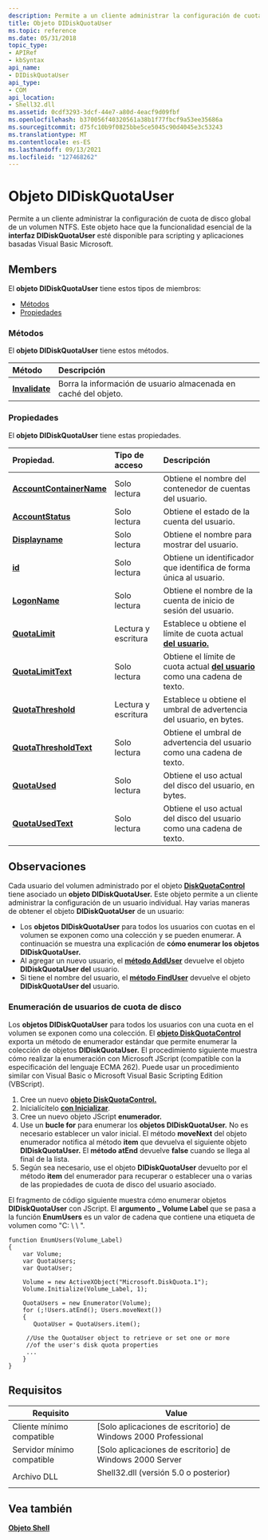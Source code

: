 ```yaml
---
description: Permite a un cliente administrar la configuración de cuota de disco global de un volumen NTFS. Este objeto hace que la funcionalidad esencial de la interfaz DIDiskQuotaUser esté disponible para scripting y aplicaciones basadas Visual Basic Microsoft.
title: Objeto DIDiskQuotaUser
ms.topic: reference
ms.date: 05/31/2018
topic_type:
- APIRef
- kbSyntax
api_name:
- DIDiskQuotaUser
api_type:
- COM
api_location:
- Shell32.dll
ms.assetid: 0cdf3293-3dcf-44e7-a80d-4eacf9d09fbf
ms.openlocfilehash: b370056f40320561a38b1f77fbcf9a53ee35686a
ms.sourcegitcommit: d75fc10b9f0825bbe5ce5045c90d4045e3c53243
ms.translationtype: MT
ms.contentlocale: es-ES
ms.lasthandoff: 09/13/2021
ms.locfileid: "127468262"
---
```

# <a name="didiskquotauser-object"></a>Objeto DIDiskQuotaUser

Permite a un cliente administrar la configuración de cuota de disco global de un volumen NTFS. Este objeto hace que la funcionalidad esencial de la **interfaz DIDiskQuotaUser** esté disponible para scripting y aplicaciones basadas Visual Basic Microsoft.

## <a name="members"></a>Members

El **objeto DIDiskQuotaUser** tiene estos tipos de miembros:

-   [Métodos](#methods)
-   [Propiedades](#properties)

### <a name="methods"></a>Métodos

El **objeto DIDiskQuotaUser** tiene estos métodos.



| Método                                           | Descripción                                             |
|:-------------------------------------------------|:--------------------------------------------------------|
| [**Invalidate**](didiskquotauser-invalidate.md) | Borra la información de usuario almacenada en caché del objeto.<br/> |



 

### <a name="properties"></a>Propiedades

El **objeto DIDiskQuotaUser** tiene estas propiedades.



| Propiedad.                                                                        | Tipo de acceso           | Descripción                                                                                          |
|:--------------------------------------------------------------------------------|:----------------------|:-----------------------------------------------------------------------------------------------------|
| [**AccountContainerName**](didiskquotauser-accountcontainername.md)<br/> | Solo lectura<br/>  | Obtiene el nombre del contenedor de cuentas del usuario.<br/>                                            |
| [**AccountStatus**](didiskquotauser-accountstatus.md)<br/>               | Solo lectura<br/>  | Obtiene el estado de la cuenta del usuario.<br/>                                                    |
| [**Displayname**](didiskquotauser-displayname.md)<br/>                   | Solo lectura<br/>  | Obtiene el nombre para mostrar del usuario.<br/>                                                             |
| [**id**](didiskquotauser-id.md)<br/>                                     | Solo lectura<br/>  | Obtiene un identificador que identifica de forma única al usuario.<br/>                                             |
| [**LogonName**](didiskquotauser-logonname.md)<br/>                       | Solo lectura<br/>  | Obtiene el nombre de la cuenta de inicio de sesión del usuario.<br/>                                                       |
| [**QuotaLimit**](didiskquotauser-quotalimit.md)<br/>                     | Lectura y escritura<br/> | Establece u obtiene el límite de cuota actual [**del usuario.**](diskquotacontrol-object.md)<br/>           |
| [**QuotaLimitText**](didiskquotauser-quotalimittext.md)<br/>             | Solo lectura<br/>  | Obtiene el límite de cuota actual [**del usuario**](diskquotacontrol-object.md) como una cadena de texto. <br/> |
| [**QuotaThreshold**](didiskquotauser-quotathreshold.md)<br/>             | Lectura y escritura<br/> | Establece u obtiene el umbral de advertencia del usuario, en bytes.<br/>                                      |
| [**QuotaThresholdText**](didiskquotauser-quotathresholdtext.md)<br/>     | Solo lectura<br/>  | Obtiene el umbral de advertencia del usuario como una cadena de texto.<br/>                                       |
| [**QuotaUsed**](didiskquotauser-quotaused.md)<br/>                       | Solo lectura<br/>  | Obtiene el uso actual del disco del usuario, en bytes.<br/>                                             |
| [**QuotaUsedText**](didiskquotauser-quotausedtext.md)<br/>               | Solo lectura<br/>  | Obtiene el uso actual del disco del usuario como una cadena de texto.<br/>                                      |



 

## <a name="remarks"></a>Observaciones

Cada usuario del volumen administrado por el objeto [**DiskQuotaControl**](diskquotacontrol-object.md) tiene asociado un **objeto DIDiskQuotaUser.** Este objeto permite a un cliente administrar la configuración de un usuario individual. Hay varias maneras de obtener el objeto **DIDiskQuotaUser** de un usuario:

-   Los **objetos DIDiskQuotaUser** para todos los usuarios con cuotas en el volumen se exponen como una colección y se pueden enumerar. A continuación se muestra una explicación de **cómo enumerar los objetos DIDiskQuotaUser.**
-   Al agregar un nuevo usuario, el [**método AddUser**](diskquotacontrol-adduser.md) devuelve el objeto **DIDiskQuotaUser del** usuario.
-   Si tiene el nombre del usuario, el [**método FindUser**](diskquotacontrol-finduser.md) devuelve el objeto **DIDiskQuotaUser del** usuario.

### <a name="enumerating-disk-quota-users"></a>Enumeración de usuarios de cuota de disco

Los **objetos DIDiskQuotaUser** para todos los usuarios con una cuota en el volumen se exponen como una colección. El [**objeto DiskQuotaControl**](diskquotacontrol-object.md) exporta un método de enumerador estándar que permite enumerar la colección de objetos **DIDiskQuotaUser.** El procedimiento siguiente muestra cómo realizar la enumeración con Microsoft JScript (compatible con la especificación del lenguaje ECMA 262). Puede usar un procedimiento similar con Visual Basic o Microsoft Visual Basic Scripting Edition (VBScript).

1.  Cree un nuevo [**objeto DiskQuotaControl.**](diskquotacontrol-object.md)
2.  Inicialícítelo [**con Inicializar**](diskquotacontrol-initialize.md).
3.  Cree un nuevo objeto JScript **enumerador.**
4.  Use un **bucle for** para enumerar los **objetos DIDiskQuotaUser.** No es necesario establecer un valor inicial. El método **moveNext** del objeto enumerador notifica al método **item** que devuelva el siguiente objeto **DIDiskQuotaUser.** El **método atEnd** devuelve **false** cuando se llega al final de la lista.
5.  Según sea necesario, use el objeto **DIDiskQuotaUser** devuelto por el método **item** del enumerador para recuperar o establecer una o varias de las propiedades de cuota de disco del usuario asociado.

El fragmento de código siguiente muestra cómo enumerar objetos **DIDiskQuotaUser** con JScript. El **argumento \_ Volume Label** que se pasa a la función **EnumUsers** es un valor de cadena que contiene una etiqueta de volumen como "C: \\ \\ ".


```
function EnumUsers(Volume_Label)
{
    var Volume;
    var QuotaUsers;
    var QuotaUser;

    Volume = new ActiveXObject("Microsoft.DiskQuota.1");
    Volume.Initialize(Volume_Label, 1);

    QuotaUsers = new Enumerator(Volume);
    for (;!Users.atEnd(); Users.moveNext())
    {
       QuotaUser = QuotaUsers.item();

     //Use the QuotaUser object to retrieve or set one or more
     //of the user's disk quota properties
     ...
    }
}
```



## <a name="requirements"></a>Requisitos



| Requisito | Value |
|-------------------------------------|---------------------------------------------------------------------------------------------------------------|
| Cliente mínimo compatible<br/> | \[Solo aplicaciones de escritorio\] de Windows 2000 Professional<br/>                                                    |
| Servidor mínimo compatible<br/> | \[Solo aplicaciones de escritorio\] de Windows 2000 Server<br/>                                                          |
| Archivo DLL<br/>                      | <dl> <dt>Shell32.dll (versión 5.0 o posterior)</dt> </dl> |



## <a name="see-also"></a>Vea también

<dl> <dt>

[**Objeto Shell**](shell.md)
</dt> </dl>

 

 




